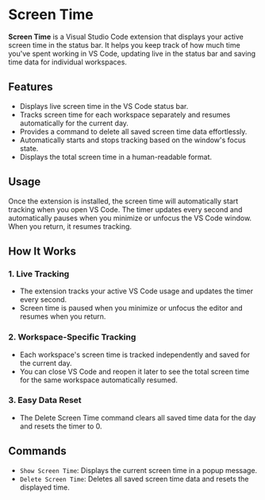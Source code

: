 # Screen Time

**Screen Time** is a Visual Studio Code extension that displays your active screen time in the status bar. It helps you keep track of how much time you've spent working in VS Code, updating live in the status bar and saving time data for individual workspaces.

## Features
- Displays live screen time in the VS Code status bar.
- Tracks screen time for each workspace separately and resumes automatically for the current day.
- Provides a command to delete all saved screen time data effortlessly.
- Automatically starts and stops tracking based on the window's focus state.
- Displays the total screen time in a human-readable format.

## Usage
Once the extension is installed, the screen time will automatically start tracking when you open VS Code.
The timer updates every second and automatically pauses when you minimize or unfocus the VS Code window. When you return, it resumes tracking.

## How It Works
### 1. Live Tracking
- The extension tracks your active VS Code usage and updates the timer every second.
- Screen time is paused when you minimize or unfocus the editor and resumes when you return.

### 2. Workspace-Specific Tracking
- Each workspace's screen time is tracked independently and saved for the current day.
- You can close VS Code and reopen it later to see the total screen time for the same workspace automatically resumed.

### 3. Easy Data Reset
- The Delete Screen Time command clears all saved time data for the day and resets the timer to 0.

## Commands
- `Show Screen Time`: Displays the current screen time in a popup message.
- `Delete Screen Time`: Deletes all saved screen time data and resets the displayed time.